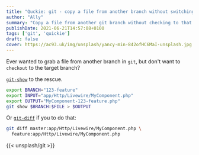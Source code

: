 ```yaml
---
title: "Quckie: git - copy a file from another branch without switching branch"
author: "Ally"
summary: "Copy a file from another git branch without checking to that target branch."
publishDate: 2021-06-21T14:57:08+0100
tags: ['git', 'quickie']
draft: false
cover: https://ac93.uk/img/unsplash/yancy-min-842ofHC6MaI-unsplash.jpg
---
```


Ever wanted to grab a file from another branch in `git`, but don't want to `checkout` to the target branch?

[`git-show`](https://git-scm.com/docs/git-show) to the rescue.

```bash
export BRANCH="123-feature"
export INPUT="app/Http/Livewire/MyComponent.php"
export OUTPUT="MyComponent-123-feature.php"
git show $BRANCH:$FILE > $OUTPUT
```

Or [`git-diff`](https://git-scm.com/docs/git-diff) if you to do that:

```bash
git diff master:app/Http/Livewire/MyComponent.php \
  feature:app/Http/Livewire/MyComponent.php
```

{{< unsplash/git >}}
